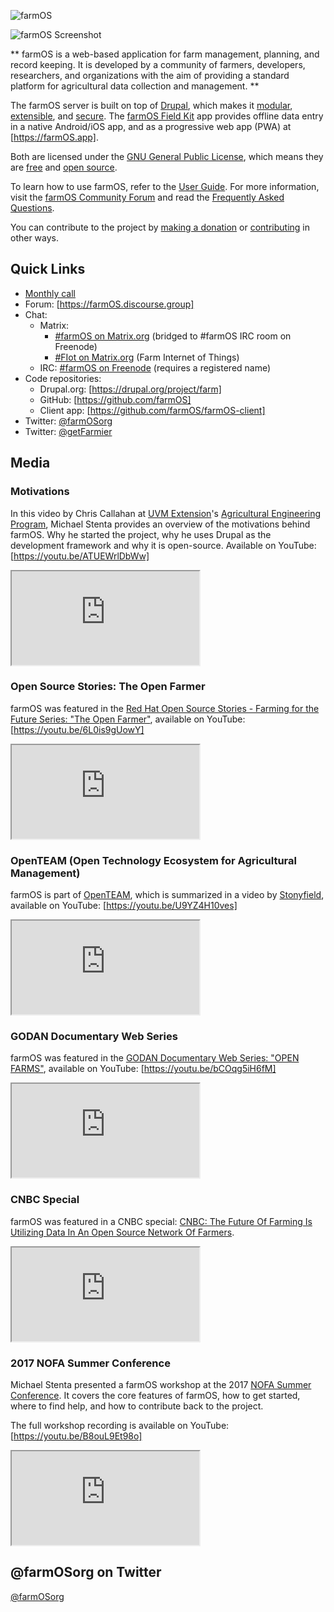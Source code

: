 ![farmOS](/img/farmOS.png)

![farmOS Screenshot](/img/screenshot.png)

**
farmOS is a web-based application for farm management, planning, and record
keeping. It is developed by a community of farmers, developers, researchers, and
organizations with the aim of providing a standard platform for agricultural
data collection and management.
**

The farmOS server is built on top of [Drupal], which makes it [modular],
[extensible], and [secure]. The [farmOS Field Kit] app provides offline data
entry in a native Android/iOS app, and as a progressive web app (PWA) at
[https://farmOS.app].

Both are licensed under the [GNU General Public License], which means they are
[free] and [open source].

To learn how to use farmOS, refer to the [User Guide]. For more information,
visit the [farmOS Community Forum] and read the [Frequently Asked Questions].

You can contribute to the project by [making a donation] or [contributing] in
other ways.

## Quick Links

* [Monthly call]
* Forum: [https://farmOS.discourse.group]
* Chat:
    * Matrix:
        * [#farmOS on Matrix.org] (bridged to #farmOS IRC room on Freenode)
        * [#FIot on Matrix.org] (Farm Internet of Things)
    * IRC: [#farmOS on Freenode] (requires a registered name)
* Code repositories:
    * Drupal.org: [https://drupal.org/project/farm]
    * GitHub: [https://github.com/farmOS]
    * Client app: [https://github.com/farmOS/farmOS-client]
* Twitter: [@farmOSorg]
* Twitter: [@getFarmier]

## Media

### Motivations

In this video by Chris Callahan at [UVM Extension]'s
[Agricultural Engineering Program], Michael Stenta provides an overview of the
motivations behind farmOS.  Why he started the project, why he uses Drupal as
the development framework and why it is open-source. Available on YouTube:
[https://youtu.be/ATUEWrlDbWw]

<div class="embed-responsive embed-responsive-4by3">
  <iframe class="embed-responsive-item" src="https://www.youtube.com/embed/ATUEWrlDbWw?rel=0" allowfullscreen></iframe>
</div>

### Open Source Stories: The Open Farmer

farmOS was featured in the [Red Hat Open Source Stories - Farming for the Future Series: "The Open Farmer"],
available on YouTube: [https://youtu.be/6L0is9gUowY]

<div class="embed-responsive embed-responsive-16by9">
  <iframe class="embed-responsive-item" src="https://www.youtube.com/embed/6L0is9gUowY?rel=0" allowfullscreen></iframe>
</div>

### OpenTEAM (Open Technology Ecosystem for Agricultural Management)

farmOS is part of [OpenTEAM], which is summarized in a video by [Stonyfield],
available on YouTube: [https://youtu.be/U9YZ4H10ves]

<div class="embed-responsive embed-responsive-16by9">
  <iframe class="embed-responsive-item" src="https://www.youtube.com/embed/U9YZ4H10ves?rel=0" allowfullscreen></iframe>
</div>

### GODAN Documentary Web Series

farmOS was featured in the [GODAN Documentary Web Series: "OPEN FARMS"],
available on YouTube: [https://youtu.be/bCOqg5iH6fM]

<div class="embed-responsive embed-responsive-16by9">
  <iframe class="embed-responsive-item" src="https://www.youtube.com/embed/bCOqg5iH6fM?rel=0" allowfullscreen></iframe>
</div>

### CNBC Special

farmOS was featured in a CNBC special:
[CNBC: The Future Of Farming Is Utilizing Data In An Open Source Network Of Farmers].

<div class="embed-responsive embed-responsive-16by9">
  <iframe class="embed-responsive-item" src="https://www.youtube.com/embed/zua1y-hBcGc?rel=0" allowfullscreen></iframe>
</div>

### 2017 NOFA Summer Conference

Michael Stenta presented a farmOS workshop at the 2017 [NOFA Summer Conference].
It covers the core features of farmOS, how to get started, where to find help,
and how to contribute back to the project.

The full workshop recording is available on YouTube:
[https://youtu.be/B8ouL9Et98o]

<div class="embed-responsive embed-responsive-16by9">
  <iframe class="embed-responsive-item" src="https://www.youtube.com/embed/B8ouL9Et98o?rel=0" allowfullscreen></iframe>
</div>

## @farmOSorg on Twitter

<a class="twitter-timeline" href="https://twitter.com/farmOSorg">@farmOSorg</a>
<script async src="//platform.twitter.com/widgets.js" charset="utf-8"></script>

[Drupal]: https://drupal.org
[modular]: http://en.wikipedia.org/wiki/Modular_programming
[extensible]: https://www.drupal.org/download
[secure]: http://www.drupal.org/documentation/is-drupal-secure
[farmOS Field Kit]: /guide/app
[https://farmOS.app]: https://farmOS.app
[User Guide]: /guide
[farmOS Community Forum]: https://farmOS.discourse.group
[making a donation]: /donate
[contributing]: /community/contribute
[Frequently Asked Questions]: /faq
[UVM Extension]: https://www.uvm.edu/extension
[Agricultural Engineering Program]: https://www.uvm.edu/extension/agriculture/agricultural_engineering
[https://youtu.be/ATUEWrlDbWw]: https://youtu.be/ATUEWrlDbWw
[Red Hat Open Source Stories - Farming for the Future Series: "The Open Farmer"]: https://www.redhat.com/en/open-source-stories/farming-for-the-future/open-farmer
[https://youtu.be/6L0is9gUowY]: https://youtu.be/6L0is9gUowY
[OpenTEAM]: https://wolfesneck.org/openteam
[Stonyfield]: https://www.stonyfield.com
[https://youtu.be/U9YZ4H10ves]: https://youtu.be/U9YZ4H10ves
[CNBC: The Future Of Farming Is Utilizing Data In An Open Source Network Of Farmers]: https://youtu.be/zua1y-hBcGc
[GODAN Documentary Web Series: "OPEN FARMS"]: http://www.godan.info/news/open-farms-godan-documentary-web-series-episode-3
[https://youtu.be/bCOqg5iH6fM]: https://youtu.be/bCOqg5iH6fM
[NOFA Summer Conference]: http://nofasummerconference.org
[https://youtu.be/B8ouL9Et98o]: https://youtu.be/B8ouL9Et98o
[GNU General Public License]: http://www.gnu.org/copyleft/gpl.html
[free]: https://en.wikipedia.org/wiki/Free_software
[open source]: http://en.wikipedia.org/wiki/Open_source
[groundwork]: /development/architecture
[contribute]: /community/contribute
[https://drupal.org/project/farm]: https://drupal.org/project/farm
[https://github.com/farmOS]: https://github.com/farmOS
[https://github.com/farmOS/farmOS-client]: https://github.com/farmOS/farmOS-client
[Monthly call]: /community/monthly-call
[https://farmOS.discourse.group]: https://farmOS.discourse.group
[#farmOS on Matrix.org]: https://matrix.to/#/#farmOS:matrix.org
[#FIot on Matrix.org]: https://matrix.to/#/#fiot:matrix.org
[#farmOS on Freenode]: http://webchat.freenode.net/?channels=#farmOS
[@farmOSorg]: https://twitter.com/farmOSorg
[@getFarmier]: https://twitter.com/getFarmier

